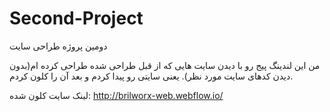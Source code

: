 # Second-Project
دومین پروژه طراحی سایت

من این لندینگ پیج رو با دیدن سایت هایی که از قبل طراحی شده طراحی کرده ام(بدون دیدن کدهای سایت مورد نظر). یعنی سایتی رو پیدا کردم و بعد آن را کلون کردم.

لینک سایت کلون شده: http://brilworx-web.webflow.io/
